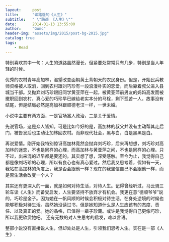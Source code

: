 ```yaml
---
layout:     post
title:      "读路遥的《人生》"
subtitle:   " \"路遥 《人生》\""
date:       2014-01-13 13:55:00
author:     "Gumc"
header-img: "assets/img/2015/post-bg-2015.jpg"
catalog: true
tags:
    - Read
---
```

特别喜欢其中一句：人生的道路虽然漫长，但紧要处常常只有几步，特别是当人年轻的时候。

优秀的农村青年高加林，渴望改变面朝黄土背朝天的农民身份。但是，开始民兵教师资格被人取消，回到农村跟刘巧珍有一段浪漫朴实的恋爱，而后靠着叔父进入县城当干部。又抛弃刘巧珍跟旧同学黄亚萍在一起，被黄亚萍前男友的妈妈高发而被撤职回到农村，真心爱的巧珍早已嫁给老实本分的马栓，剩下孤苦一人。故事没有结尾，但是结局必然是高加林跟顺德老汉一样，一世未婚。

小说中主要有两方面，一是官场富人政治，二是关于爱情。

先说官场，这是众人皆知。可是比如今好的是，高加林的叔父并没有主动帮其走后门，被告发后也主动让加林回农村。而非现代社会，黑与白，白是黑黑是白。

再说爱情。刚开始我特别惊讶高加林竟然会抛弃刘巧珍，后来再想想，刘巧珍对高加林的迷恋，不也是同样的心理，而高加林与黄亚萍之间，不也是同样的心理。只不过，出来混的迟早都是要还的。其实想了想，深受感触。至今为止，我觉得自己都是像刘巧珍的心理，所以有良心也有真心爱过。然后我又思考着，假如有一天，我站在高加林的角度上，我是否会跟他一样？现在的我坚信自己不会跟他一样，而是否生活会改变一个人？

其实还有更深入的一面，就是如何对待生活，对待人生。记得曾经听过，马云骑三轮车读《人生》而备受启发，人生要坚持不放弃才有机会。我更在意“德顺爷爷”说的，巧珍是金子。因为她在一帆风顺的时候会积极对待生活，在身处逆境的时候也能够积极对待生活。虽然她没读过书，但是她知道什么是人生应该有的态度、责任、以及真正的爱。她的品格，已值得一辈子珍藏。或许是我觉得自己更像巧珍，所以我更欣赏她吧。
还有无数的对人生思考的启发，难以言语。

整部小说没有直接说人生，但却处处是人生，引领我们思考人生。实在是一部《人生》.
